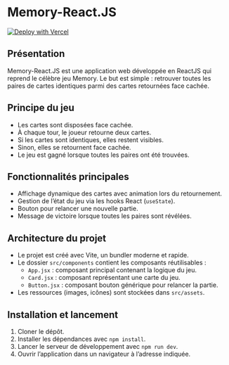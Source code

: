 # Memory-React.JS

[![Deploy with Vercel](https://vercel.com/button)](https://memory-seven-eta.vercel.app/)

## Présentation

Memory-React.JS est une application web développée en ReactJS qui reprend le célèbre jeu Memory. Le but est simple : retrouver toutes les paires de cartes identiques parmi des cartes retournées face cachée.

## Principe du jeu

- Les cartes sont disposées face cachée.
- À chaque tour, le joueur retourne deux cartes.
- Si les cartes sont identiques, elles restent visibles.
- Sinon, elles se retournent face cachée.
- Le jeu est gagné lorsque toutes les paires ont été trouvées.

## Fonctionnalités principales

- Affichage dynamique des cartes avec animation lors du retournement.
- Gestion de l’état du jeu via les hooks React (`useState`).
- Bouton pour relancer une nouvelle partie.
- Message de victoire lorsque toutes les paires sont révélées.

## Architecture du projet

- Le projet est créé avec Vite, un bundler moderne et rapide.
- Le dossier `src/components` contient les composants réutilisables :
  - `App.jsx` : composant principal contenant la logique du jeu.
  - `Card.jsx` : composant représentant une carte du jeu.
  - `Button.jsx` : composant bouton générique pour relancer la partie.
- Les ressources (images, icônes) sont stockées dans `src/assets`.

## Installation et lancement

1. Cloner le dépôt.
2. Installer les dépendances avec `npm install`.
3. Lancer le serveur de développement avec `npm run dev`.
4. Ouvrir l’application dans un navigateur à l’adresse indiquée.